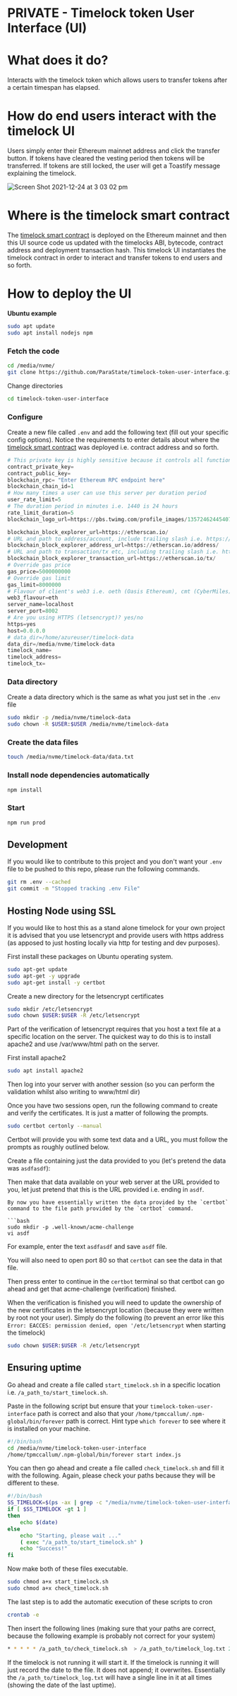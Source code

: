 # PRIVATE - Timelock token User Interface (UI)

# What does it do?

Interacts with the timelock token which allows users to transfer tokens after a certain timespan has elapsed.

# How do end users interact with the timelock UI

Users simply enter their Ethereum mainnet address and click the transfer button. If tokens have cleared the vesting period then tokens will be transferred. If tokens are still locked, the user will get a Toastify message explaining the timelock.

![Screen Shot 2021-12-24 at 3 03 02 pm](https://user-images.githubusercontent.com/9831342/147318686-6697dff3-65b1-46b5-a3da-993bb864858e.png)

# Where is the timelock smart contract

The [timelock smart contract](https://github.com/ParaState/timelock-token-deployment/blob/main/Timelock.sol) is deployed on the Ethereum mainnet and then this UI source code us updated with the timelocks ABI, bytecode, contract address and deployment transaction hash. This timelock UI instantiates the timelock contract in order to interact and transfer tokens to end users and so forth.

# How to deploy the UI

**Ubuntu example**

```bash
sudo apt update
sudo apt install nodejs npm
```

### Fetch the code

```bash
cd /media/nvme/
git clone https://github.com/ParaState/timelock-token-user-interface.git
```

Change directories

```bash
cd timelock-token-user-interface
```

### Configure 

Create a new file called `.env` and add the following text (fill out your specific config options). Notice the requirements to enter details about where the [timelock smart contract](https://github.com/ParaState/timelock-token-deployment/blob/main/Timelock.sol) was deployed i.e. contract address and so forth.

```python
# This private key is highly sensitive because it controls all functions that are onlyOwner i.e. can transfer all funds
contract_private_key=
contract_public_key=
blockchain_rpc= "Enter Ethereum RPC endpoint here"
blockchain_chain_id=1
# How many times a user can use this server per duration period
user_rate_limit=5
# The duration period in minutes i.e. 1440 is 24 hours
rate_limit_duration=5
blockchain_logo_url=https://pbs.twimg.com/profile_images/1357246244540751873/zhVBBG5-_400x400.jpg

blockchain_block_explorer_url=https://etherscan.io/
# URL and path to address/account, include trailing slash i.e. https://explore.io/address/
blockchain_block_explorer_address_url=https://etherscan.io/address/
# URL and path to transaction/tx etc, including trailing slash i.e. https://explore.io/tx/
blockchain_block_explorer_transaction_url=https://etherscan.io/tx/
# Override gas price
gas_price=5000000000
# Override gas limit
gas_limit=8000000
# Flavour of client's web3 i.e. oeth (Oasis Ethereum), cmt (CyberMiles), eth (Ethereum), state (ParaState), dot (Polkadot)
web3_flavour=eth
server_name=localhost
server_port=8002
# Are you using HTTPS (letsencrypt)? yes/no
https=yes
host=0.0.0.0
# data_dir=/home/azureuser/timelock-data
data_dir=/media/nvme/timelock-data
timelock_name=
timelock_address=
timelock_tx=
```

### Data directory

Create a data directory which is the same as what you just set in the `.env` file

```bash
sudo mkdir -p /media/nvme/timelock-data
sudo chown -R $USER:$USER /media/nvme/timelock-data
```

### Create the data files

```bash
touch /media/nvme/timelock-data/data.txt
```

### Install node dependencies automatically

```bash
npm install
```

### Start

```bash
npm run prod
```

## Development

If you would like to contribute to this project and you don't want your `.env` file to be pushed to this repo, please run the following commands. 

```bash
git rm .env --cached
git commit -m "Stopped tracking .env File"
```

## Hosting Node using SSL

If you would like to host this as a stand alone timelock for your own project it is advised that you use letsencrypt and provide users with https address (as apposed to just hosting locally via http for testing and dev purposes).

First install these packages on Ubuntu operating system.

```bash
sudo apt-get update
sudo apt-get -y upgrade
sudo apt-get install -y certbot
```

Create a new directory for the letsencrypt certificates

```bash
sudo mkdir /etc/letsencrypt
sudo chown $USER:$USER -R /etc/letsencrypt
```

Part of the verification of letsencrypt requires that you host a text file at a specific location on the server. The quickest way to do this is to install apache2 and use /var/www/html path on the server.

First install apache2

```bash
sudo apt install apache2
```

Then log into your server with another session (so you can perform the validation whilst also writing to www/html dir) 

Once you have two sessions open, run the following command to create and verify the certificates. It is just a matter of following the prompts.

```bash
sudo certbot certonly --manual
```

Certbot will provide you with some text data and a URL, you must follow the prompts as roughly outlined below.

Create a file containing just the data provided to you (let's pretend the data was `asdfasdf`):

Then make that data available on your web server at the URL provided to you, let just pretend that this is the URL provided i.e. ending in `asdf`.

```
By now you have essentially written the data provided by the `certbot` command to the file path provided by the `certbot` command.

```bash
sudo mkdir -p .well-known/acme-challenge
vi asdf
```

For example, enter the text `asdfasdf` and save `asdf` file.

You will also need to open port 80 so that `certbot` can see the data in that file.

Then press enter to continue in the `certbot` terminal so that certbot can go ahead and get that acme-challenge (verification) finished.

When the verification is finished you will need to update the ownership of the new certificates in the letsencrypt location (because they were written by root not your user). Simply do the following (to prevent an error like this `Error: EACCES: permission denied, open '/etc/letsencrypt` when starting the timelock)

```bash
sudo chown $USER:$USER -R /etc/letsencrypt
```
## Ensuring uptime

Go ahead and create a file called `start_timelock.sh` in a specific location i.e. `/a_path_to/start_timelock.sh`. 

Paste in the following script but ensure that your `timelock-token-user-interface` path is correct and also that your `/home/tpmccallum/.npm-global/bin/forever` path is correct. Hint type `which forever` to see where it is installed on your machine.

```bash
#!/bin/bash
cd /media/nvme/timelock-token-user-interface
/home/tpmccallum/.npm-global/bin/forever start index.js
```

You can then go ahead and create a file called `check_timelock.sh` and fill it with the following. Again, please check your paths because they will be different to these.

```bash
#!/bin/bash
SS_TIMELOCK=$(ps -ax | grep -c "/media/nvme/timelock-token-user-interface/index.js")
if [ $SS_TIMELOCK -gt 1 ] 
then
    echo $(date)
else
    echo "Starting, please wait ..."
    ( exec "/a_path_to/start_timelock.sh" )
    echo "Success!"  
fi
```

Now make both of these files executable.

```bash
sudo chmod a+x start_timelock.sh
sudo chmod a+x check_timelock.sh
```

The last step is to add the automatic execution of these scripts to cron

```bash
crontab -e
```

Then insert the following lines (making sure that your paths are correct, because the following example is probably not correct for your system)

```bash
* * * * * /a_path_to/check_timelock.sh  > /a_path_to/timelock_log.txt 2>&1
```

If the timelock is not running it will start it. If the timelock is running it will just record the date to the file. It does not append; it overwrites. Essentially the `/a_path_to/timelock_log.txt` will have a single line in it at all times (showing the date of the last uptime).

